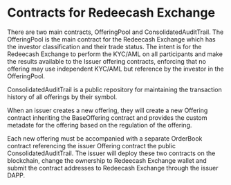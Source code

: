 # Contracts for Redeecash Exchange

There are two main contracts, OfferingPool and ConsolidatedAuditTrail. The OfferingPool is the main contract for the Redeecash Exchange which has the investor classification and their trade status. The intent is for the Redeecash Exchange to perform the KYC/AML on all participants and make the results available to the Issuer offering contracts, enforcing that no offering may use independent KYC/AML but reference by the investor in the OfferingPool.

ConsolidatedAuditTrail is a public repository for maintaining the transaction history of all offerings by their symbol.

When an issuer creates a new offering, they will create a new Offering contract inheriting the BaseOffering contract and provides the custom metadate for the offering based on the regulation of the offering.

Each new offering must be accompanied with a separate OrderBook contract referencing the issuer Offering contract the public ConsolidatedAuditTrail. The issuer will deploy these two contracts on the blockchain, change the ownership to Redeecash Exchange wallet and submit the contract addresses to Redeecash Exchange through the issuer DAPP.

